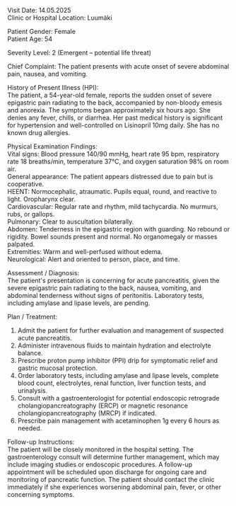 Visit Date: 14.05.2025  
Clinic or Hospital Location: Luumäki  

Patient Gender: Female  
Patient Age: 54  

Severity Level: 2 (Emergent – potential life threat)

Chief Complaint: The patient presents with acute onset of severe abdominal pain, nausea, and vomiting.

History of Present Illness (HPI):  
The patient, a 54-year-old female, reports the sudden onset of severe epigastric pain radiating to the back, accompanied by non-bloody emesis and anorexia. The symptoms began approximately six hours ago. She denies any fever, chills, or diarrhea. Her past medical history is significant for hypertension and well-controlled on Lisinopril 10mg daily. She has no known drug allergies.

Physical Examination Findings:  
Vital signs: Blood pressure 140/90 mmHg, heart rate 95 bpm, respiratory rate 18 breaths/min, temperature 37°C, and oxygen saturation 98% on room air.  
General appearance: The patient appears distressed due to pain but is cooperative.  
HEENT: Normocephalic, atraumatic. Pupils equal, round, and reactive to light. Oropharynx clear.  
Cardiovascular: Regular rate and rhythm, mild tachycardia. No murmurs, rubs, or gallops.  
Pulmonary: Clear to auscultation bilaterally.  
Abdomen: Tenderness in the epigastric region with guarding. No rebound or rigidity. Bowel sounds present and normal. No organomegaly or masses palpated.  
Extremities: Warm and well-perfused without edema.  
Neurological: Alert and oriented to person, place, and time.

Assessment / Diagnosis:  
The patient's presentation is concerning for acute pancreatitis, given the severe epigastric pain radiating to the back, nausea, vomiting, and abdominal tenderness without signs of peritonitis. Laboratory tests, including amylase and lipase levels, are pending.

Plan / Treatment:  
1. Admit the patient for further evaluation and management of suspected acute pancreatitis.
2. Administer intravenous fluids to maintain hydration and electrolyte balance.
3. Prescribe proton pump inhibitor (PPI) drip for symptomatic relief and gastric mucosal protection.
4. Order laboratory tests, including amylase and lipase levels, complete blood count, electrolytes, renal function, liver function tests, and urinalysis.
5. Consult with a gastroenterologist for potential endoscopic retrograde cholangiopancreatography (ERCP) or magnetic resonance cholangiopancreatography (MRCP) if indicated.
6. Prescribe pain management with acetaminophen 1g every 6 hours as needed.

Follow-up Instructions:  
The patient will be closely monitored in the hospital setting. The gastroenterology consult will determine further management, which may include imaging studies or endoscopic procedures. A follow-up appointment will be scheduled upon discharge for ongoing care and monitoring of pancreatic function. The patient should contact the clinic immediately if she experiences worsening abdominal pain, fever, or other concerning symptoms.